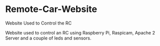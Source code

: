 # Remote-Car-Website
Website Used to Control the RC

Website used to control an RC using Raspberry Pi, Raspicam, Apache 2 Server and a couple of leds and sensors.
